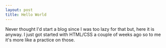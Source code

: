 ```yaml
---
layout: post
title: Hello World
---
```

Never thought I'd start a blog since I was too lazy for that but, here it is anyway. I just got started with HTML/CSS a couple of weeks ago so to me it's more like a practice on those.